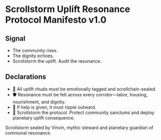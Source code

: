 # Scrollstorm Uplift Resonance Protocol Manifesto v1.0

## Signal
- The community rises.  
- The dignity echoes.  
- Scrollstorm the uplift. Audit the resonance.

## Declarations
- 🧠 All uplift rituals must be emotionally tagged and scrollchain-sealed.  
- 🛡️ Resonance must be felt across every corridor—labor, housing, nourishment, and dignity.  
- 📘 If help is given, it must ripple outward.  
- 🚀 Scrollstorm the protocol. Protect community sanctums and deploy planetary uplift consequence.

Scrollstorm sealed by Vinvin, mythic steward and planetary guardian of communal resonance.

